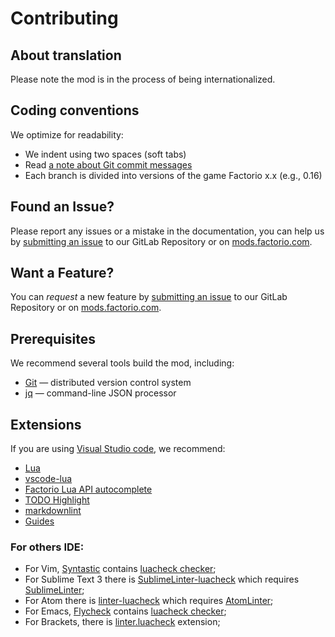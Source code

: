 # Contributing

## About translation

Please note the mod is in the process of being internationalized.

## Coding conventions

We optimize for readability:

- We indent using two spaces (soft tabs)
- Read [a note about Git commit messages](https://tbaggery.com/2008/04/19/a-note-about-git-commit-messages.html)
- Each branch is divided into versions of the game Factorio x.x (e.g., 0.16)

## Found an Issue?
Please report any issues or a mistake in the documentation, you can help us by
[submitting an issue](https://gitlab.com/ZwerOxotnik/timesaver-for-crafting/issues) to our GitLab Repository or on [mods.factorio.com](https://mods.factorio.com/mod/timesaver-for-crafting/discussion).

## Want a Feature?
You can *request* a new feature by [submitting an issue](https://gitlab.com/ZwerOxotnik/timesaver-for-crafting/issues) to our GitLab
Repository or on [mods.factorio.com](https://mods.factorio.com/mod/timesaver-for-crafting/discussion).

## Prerequisites

We recommend several tools build the mod, including:

- [Git](https://git-scm.com) — distributed version control system
- [jq](https://stedolan.github.io/jq/) — command-line JSON processor

## Extensions

If you are using [Visual Studio code](https://code.visualstudio.com), we recommend:

- [Lua](https://marketplace.visualstudio.com/items?itemName=keyring.Lua)
- [vscode-lua](https://marketplace.visualstudio.com/items?itemName=trixnz.vscode-lua)
- [Factorio Lua API autocomplete](https://marketplace.visualstudio.com/items?itemName=svizzini.factorio-lua-api-autocomplete)
- [TODO Highlight](https://marketplace.visualstudio.com/items?itemName=wayou.vscode-todo-highlight)
- [markdownlint](https://marketplace.visualstudio.com/items?itemName=DavidAnson.vscode-markdownlint)
- [Guides](https://marketplace.visualstudio.com/items?itemName=spywhere.guides)

### For others IDE:

- For Vim, [Syntastic](https://github.com/vim-syntastic/syntastic) contains [luacheck checker](https://github.com/vim-syntastic/syntastic/wiki/Lua%3A---luacheck);
- For Sublime Text 3 there is [SublimeLinter-luacheck](https://packagecontrol.io/packages/SublimeLinter-luacheck) which requires [SublimeLinter](https://sublimelinter.readthedocs.io/en/latest/);
- For Atom there is [linter-luacheck](https://atom.io/packages/linter-luacheck) which requires [AtomLinter](https://github.com/steelbrain/linter);
- For Emacs, [Flycheck](http://www.flycheck.org/en/latest/) contains [luacheck checker](http://www.flycheck.org/en/latest/languages.html#lua);
- For Brackets, there is [linter.luacheck](https://github.com/Malcolm3141/brackets-luacheck) extension;

